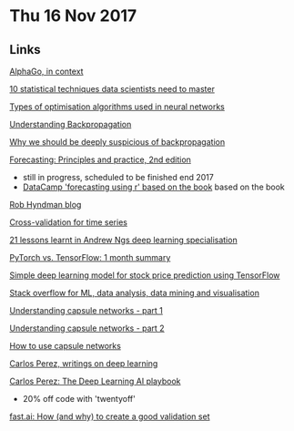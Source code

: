 # Thu 16 Nov 2017

## Links

[AlphaGo, in context](https://medium.com/@karpathy/alphago-in-context-c47718cb95a5)

[10 statistical techniques data scientists need to master](https://towardsdatascience.com/the-10-statistical-techniques-data-scientists-need-to-master-1ef6dbd531f7)

[Types of optimisation algorithms used in neural networks](https://towardsdatascience.com/types-of-optimization-algorithms-used-in-neural-networks-and-ways-to-optimize-gradient-95ae5d39529f)

[Understanding Backpropagation](https://medium.com/@karpathy/yes-you-should-understand-backprop-e2f06eab496b)

[Why we should be deeply suspicious of backpropagation](https://medium.com/intuitionmachine/the-deeply-suspicious-nature-of-backpropagation-9bed5e2b085e)

[Forecasting: Principles and practice, 2nd edition](http://otexts.org/fpp2/)
- still in progress, scheduled to be finished end 2017
- [DataCamp 'forecasting using r' based on the book](https://www.datacamp.com/courses/forecasting-using-r) based on the book

[Rob Hyndman blog](https://robjhyndman.com/hyndsight/)

[Cross-validation for time series](https://robjhyndman.com/hyndsight/tscv/)

[21 lessons learnt in Andrew Ngs deep learning specialisation](https://towardsdatascience.com/deep-learning-specialization-by-andrew-ng-21-lessons-learned-15ffaaef627c)

[PyTorch vs. TensorFlow: 1 month summary](https://towardsdatascience.com/pytorch-vs-tensorflow-1-month-summary-35d138590f9)

[Simple deep learning model for stock price prediction using TensorFlow](https://medium.com/mlreview/a-simple-deep-learning-model-for-stock-price-prediction-using-tensorflow-30505541d877)

[Stack overflow for ML, data analysis, data mining and visualisation](https://stats.stackexchange.com/)

[Understanding capsule networks - part 1](https://medium.com/@pechyonkin/understanding-hintons-capsule-networks-part-i-intuition-b4b559d1159b)

[Understanding capsule networks - part 2](https://medium.com/@pechyonkin/understanding-hintons-capsule-networks-part-ii-how-capsules-work-153b6ade9f66)

[How to use capsule networks](https://hackernoon.com/capsule-networks-are-shaking-up-ai-heres-how-to-use-them-c233a0971952)

[Carlos Perez, writings on deep learning](https://medium.com/intuitionmachine)

[Carlos Perez: The Deep Learning AI playbook](https://gumroad.com/l/WRbUs)
- 20% off code with 'twentyoff'

[fast.ai: How (and why) to create a good validation set](http://www.fast.ai/2017/11/13/validation-sets/)